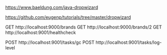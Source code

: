 https://www.baeldung.com/java-dropwizard

https://github.com/eugenp/tutorials/tree/master/dropwizard

GET http://localhost:9000/brands
GET http://localhost:9000/brands/2
GET http://localhost:9001/healthcheck


POST http://localhost:9001/tasks/gc
POST http://localhost:9001/tasks/log-level
